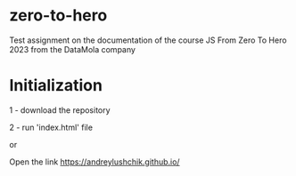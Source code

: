 # zero-to-hero
Test assignment on the documentation of the course JS From Zero To Hero 2023 from the DataMola company


# Initialization

1 - download the repository

2 - run 'index.html' file

or 

Open the link https://andreylushchik.github.io/
